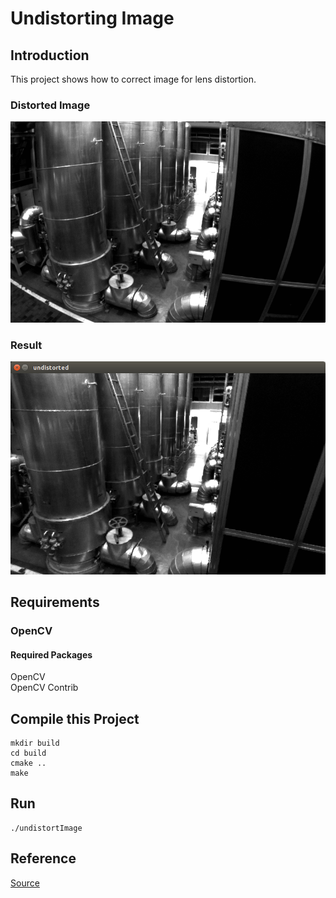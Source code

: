 # Undistorting Image
## Introduction
This project shows how to correct image for lens distortion. 

### Distorted Image
![distorted.png](https://github.com/HugoNip/UndistortingImage/blob/master/data/distorted.png)

### Result
![Screenshot%20from%202020-05-24%2018-41-31.png](https://github.com/HugoNip/UndistortingImage/blob/master/results/Screenshot%20from%202020-05-24%2018-41-31.png)


## Requirements
### OpenCV
#### Required Packages
OpenCV  
OpenCV Contrib

## Compile this Project
```
mkdir build
cd build
cmake ..
make 
```

## Run
```
./undistortImage
```
## Reference
[Source](https://github.com/HugoNip/slambook2/tree/master/ch5)
